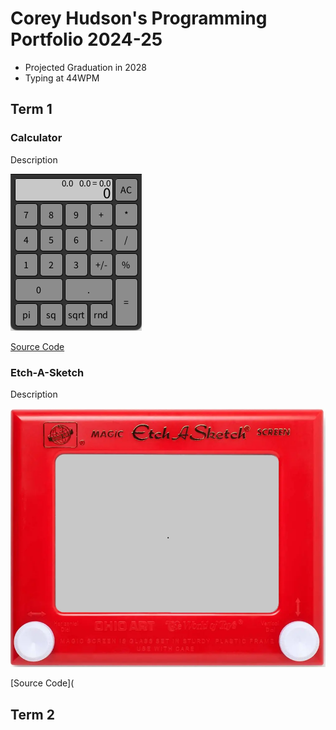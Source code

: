 # Corey Hudson's Programming Portfolio 2024-25
* Projected Graduation in 2028
* Typing at 44WPM
## Term 1
### Calculator

Description

![Running App](https://github.com/9710464/programmingportfolio/blob/main/images/calculator.png?raw=true)

[Source Code](https://github.com/9710464/programmingportfolio/tree/main/src/term1/CalculatorApp)

### Etch-A-Sketch

Description

![Running App](https://github.com/9710464/programmingportfolio/blob/main/images/etchsketch.png?raw=true)

[Source Code](
## Term 2
